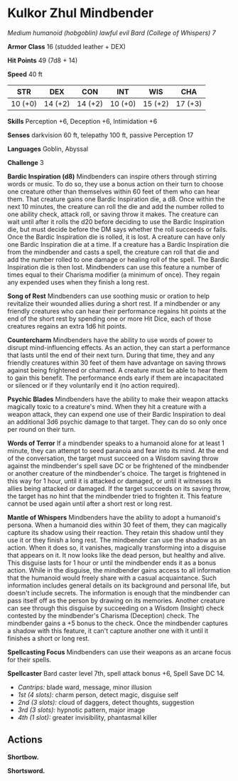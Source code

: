 # Kulkor Zhul Mindbender
*Medium humanoid (hobgoblin) lawful evil Bard (College of Whispers) 7*

**Armor Class** 16 (studded leather + DEX)

**Hit Points** 49 (7d8 + 14)

**Speed** 40 ft

**STR**|**DEX**|**CON**|**INT**|**WIS**|**CHA**
-------|-------|-------|-------|-------|-------
10 (+0)|14 (+2)|14 (+2)|10 (+0)|15 (+2)|17 (+3)

**Skills** Perception +6, Deception +6, Intimidation +6

**Senses** darkvision 60 ft, telepathy 100 ft, passive Perception 17

**Languages** Goblin, Abyssal

**Challenge** 3

**Bardic Inspiration (d8)** Mindbenders can inspire others through stirring words or music. To do so, they use a bonus action on their turn to choose one creature other than themselves within 60 feet of them who can hear them. That creature gains one Bardic Inspiration die, a d8. Once within the next 10 minutes, the creature can roll the die and add the number rolled to one ability check, attack roll, or saving throw it makes. The creature can wait until after it rolls the d20 before deciding to use the Bardic Inspiration die, but must decide before the DM says whether the roll succeeds or fails. Once the Bardic Inspiration die is rolled, it is lost. A creature can have only one Bardic Inspiration die at a time. If a creature has a Bardic Inspiration die from the mindbender and casts a spell, the creature can roll that die and add the number rolled to one damage or healing roll of the spell. The Bardic Inspiration die is then lost. Mindbenders can use this feature a number of times equal to their Charisma modifier (a minimum of once). They regain any expended uses when they finish a long rest.

**Song of Rest** Mindbenders can use soothing music or oration to help revitalize their wounded allies during a short rest. If a mindbender or any friendly creatures who can hear their performance regains hit points at the end of the short rest by spending one or more Hit Dice, each of those creatures regains an extra 1d6 hit points.

**Countercharm** Mindbenders have the ability to use words of power to disrupt mind-influencing effects. As an action, they can start a performance that lasts until the end of their next turn. During that time, they and any friendly creatures within 30 feet of them have advantage on saving throws against being frightened or charmed. A creature must be able to hear them to gain this benefit. The performance ends early if them are incapacitated or silenced or if they voluntarily end it (no action required).

**Psychic Blades** Mindbenders have the ability to make their weapon attacks magically toxic to a creature's mind. When they hit a creature with a weapon attack, they can expend one use of their Bardic Inspiration to deal an additional 3d6 psychic damage to that target. They can do so only once per round on their turn.

**Words of Terror** If a mindbender speaks to a humanoid alone for at least 1 minute, they can attempt to seed paranoia and fear into its mind. At the end of the conversation, the target must succeed on a Wisdom saving throw against the mindbender's spell save DC or be frightened of the mindbender or another creature of the mindbender's choice. The target is frightened in this way for 1 hour, until it is attacked or damaged, or until it witnesses its allies being attacked or damaged. If the target succeeds on its saving throw, the target has no hint that the mindbender tried to frighten it. This feature cannot be used again until after a short rest or long rest.

**Mantle of Whispers** Mindbenders have the ability to adopt a humanoid's persona. When a humanoid dies within 30 feet of them, they can magically capture its shadow using their reaction. They retain this shadow until they use it or they finish a long rest. The mindbender can use the shadow as an action. When it does so, it vanishes, magically transforming into a disguise that appears on it. It now looks like the dead person, but healthy and alive. This disguise lasts for 1 hour or until the mindbender ends it as a bonus action. While in the disguise, the mindbender gains access to all information that the humanoid would freely share with a casual acquaintance. Such information includes general details on its background and personal life, but doesn't include secrets. The information is enough that the mindbender can pass itself off as the person by drawing on its memories. Another creature can see through this disguise by succeeding on a Wisdom (Insight) check contested by the mindbender's Charisma (Deception) check. The mindbender gains a +5 bonus to the check. Once the mindbender captures a shadow with this feature, it can't capture another one with it until it finishes a short or long rest.

**Spellcasting Focus** Mindbenders can use their weapons as an arcane focus for their spells.

**Spellcaster** Bard caster level 7th, spell attack bonus +6, Spell Save DC 14.

* *Cantrips:* blade ward, message, minor illusion
* *1st (4 slots):* charm person, detect magic, disguise self
* *2nd (3 slots):* cloud of daggers, detect thoughts, suggestion
* *3rd (3 slots):* hypnotic pattern, major image
* *4th (1 slot):* greater invisibility, phantasmal killer

## Actions
**Shortbow.**

**Shortsword.**
